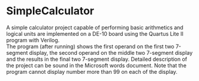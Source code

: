 # SimpleCalculator
A simple calculator project capable of performing basic arithmetics and logical units are implemented on a DE-10 board using the Quartus Lite II program with Verilog.  
The program (after running) shows the first operand on the first two 7-segment display, the second operand on the middle two 7-segment display and the results in the final two 7-segment display. 
Detailed description of the project can be sound in the Microsoft words document.
Note that the program cannot display number more than 99 on each of the display.
